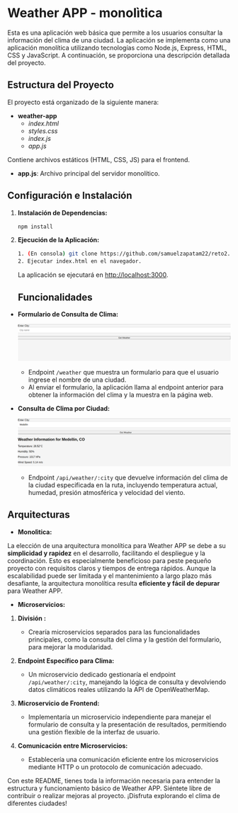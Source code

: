# Weather APP - monolìtica

Esta es una aplicación web básica que permite a los usuarios consultar la información del clima de una ciudad. La aplicación se implementa como una aplicación monolítica utilizando tecnologías como Node.js, Express, HTML, CSS y JavaScript. A continuación, se proporciona una descripción detallada del proyecto.

## Estructura del Proyecto

El proyecto está organizado de la siguiente manera:

- **weather-app**
    - *index.html*
    - *styles.css*
    - *index.js*
    - *app.js*
    
 Contiene archivos estáticos (HTML, CSS, JS) para el frontend.
- **app.js**: Archivo principal del servidor monolítico.


## Configuración e Instalación

1. **Instalación de Dependencias:**

   ```bash
   npm install
   ```

2. **Ejecución de la Aplicación:**

   ```bash
   1. (En consola) git clone https://github.com/samuelzapatam22/reto2.git
   2. Ejecutar index.html en el navegador.
   ```

   La aplicación se ejecutará en [http://localhost:3000](http://localhost:3000).


   ## Funcionalidades

- **Formulario de Consulta de Clima:**

    ![Alt text](/WeatherAPP/imagen1.png)


  - Endpoint `/weather` que muestra un formulario para que el usuario ingrese el nombre de una ciudad.
  - Al enviar el formulario, la aplicación llama al endpoint anterior para obtener la información del clima y la muestra en la página web.

- **Consulta de Clima por Ciudad:**

    ![Alt text](/WeatherAPP/imagen2.png)


  - Endpoint `/api/weather/:city` que devuelve información del clima de la ciudad especificada en la ruta, incluyendo temperatura actual, humedad, presión atmosférica y velocidad del viento.


## Arquitecturas

- **Monolìtica:**

La elección de una arquitectura monolítica para Weather APP se debe a su **simplicidad y rapidez** en el desarrollo, facilitando el despliegue y la coordinación. Esto es especialmente beneficioso para peste pequeño proyecto con requisitos claros y tiempos de entrega rápidos. Aunque la escalabilidad puede ser limitada y el mantenimiento a largo plazo más desafiante, la arquitectura monolítica resulta **eficiente y fácil de depurar** para Weather APP.

- **Microservicios:**

1. **División :**
   - Crearía microservicios separados para las funcionalidades principales, como la consulta del clima y la gestión del formulario, para mejorar la modularidad.

2. **Endpoint Específico para Clima:**
   - Un microservicio dedicado gestionaría el endpoint `/api/weather/:city`, manejando la lógica de consulta y devolviendo datos climáticos reales utilizando la API de OpenWeatherMap.

3. **Microservicio de Frontend:**
   - Implementaría un microservicio independiente para manejar el formulario de consulta y la presentación de resultados, permitiendo una gestión flexible de la interfaz de usuario.

4. **Comunicación entre Microservicios:**
   - Establecería una comunicación eficiente entre los microservicios mediante HTTP o un protocolo de comunicación adecuado.



Con este README, tienes toda la información necesaria para entender la estructura y funcionamiento básico de Weather APP. Siéntete libre de contribuir o realizar mejoras al proyecto. ¡Disfruta explorando el clima de diferentes ciudades!

   
